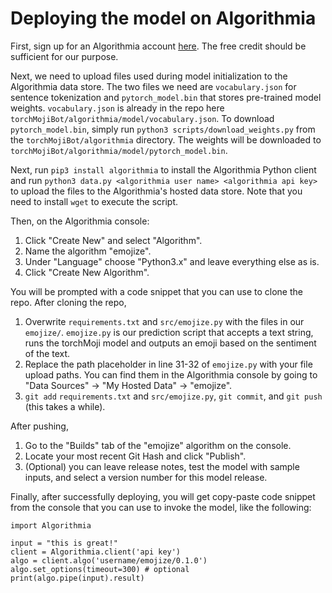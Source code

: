 # Deploying the model on Algorithmia

First, sign up for an Algorithmia account [here](https://algorithmia.com/signup). The free credit should be sufficient for our purpose.

Next, we need to upload files used during model initialization to the Algorithmia data store.
The two files we need are `vocabulary.json` for sentence tokenization and `pytorch_model.bin` that stores pre-trained model weights.
`vocabulary.json` is already in the repo here `torchMojiBot/algorithmia/model/vocabulary.json`. To download `pytorch_model.bin`, simply run `python3 scripts/download_weights.py` from the `torchMojiBot/algorithmia` directory. The weights will be downloaded to `torchMojiBot/algorithmia/model/pytorch_model.bin`.

Next, run `pip3 install algorithmia` to install the Algorithmia Python client and run `python3 data.py <algorithmia user name> <algorithmia api key>` to upload the files to the Algorithmia's hosted data store. Note that you need to install `wget` to execute the script.

Then, on the Algorithmia console:
1. Click "Create New" and select "Algorithm". 
2. Name the algorithm "emojize". 
3. Under "Language" choose "Python3.x" and leave everything else as is. 
4. Click "Create New Algorithm".

You will be prompted with a code snippet that you can use to clone the repo. After cloning the repo,
1. Overwrite `requirements.txt` and `src/emojize.py` with the files in our `emojize/`. `emojize.py` is our prediction script that accepts a text string, runs the torchMoji model and outputs an emoji based on the sentiment of the text.
2. Replace the path placeholder in line 31-32 of `emojize.py` with your file upload paths. You can find them in the Algorithmia console by going to "Data Sources" -> "My Hosted Data" -> "emojize".
3. `git add` `requirements.txt` and `src/emojize.py`, `git commit`, and `git push` (this takes a while).

After pushing, 
1. Go to the "Builds" tab of the "emojize" algorithm on the console. 
2. Locate your most recent Git Hash and click "Publish".
3. (Optional) you can leave release notes, test the model with sample inputs, and select a version number for this model release.

Finally, after successfully deploying, you will get copy-paste code snippet from the console that you can use to invoke the model, like the following:
```
import Algorithmia

input = "this is great!"
client = Algorithmia.client('api key')
algo = client.algo('username/emojize/0.1.0')
algo.set_options(timeout=300) # optional
print(algo.pipe(input).result)
```
